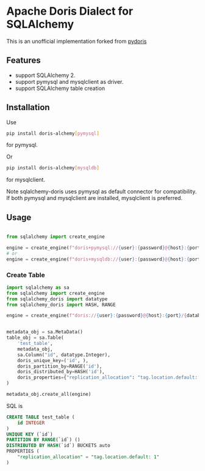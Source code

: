 # Apache Doris Dialect for SQLAlchemy

This is an unofficial implementation forked from [pydoris](https://pypi.org/project/pydoris/1.0.1/)

## Features
* support SQLAlchemy 2.
* support pymysql and mysqlclient as driver.
* support SQLAlchemy table creation

## Installation
Use
```bash
pip install doris-alchemy[pymysql]
```
for pymysql.

Or

```bash
pip install doris-alchemy[mysqldb]
```
for mysqlclient.

Note sqlalchemy-doris uses pymysql as default connector for compatibility. 
If both pymysql and mysqlclient are installed, mysqlclient is preferred.


## Usage
```python

from sqlalchemy import create_engine

engine = create_engine(f"doris+pymysql://{user}:{password}@{host}:{port}/{database}?charset=utf8mb4")
# or
engine = create_engine(f"doris+mysqldb://{user}:{password}@{host}:{port}/{database}?charset=utf8mb4")

```

### Create Table
```python
import sqlalchemy as sa
from sqlalchemy import create_engine
from sqlalchemy_doris import datatype
from sqlalchemy_doris import HASH, RANGE

engine = create_engine(f"doris://{user}:{password}@{host}:{port}/{database}?charset=utf8mb4")


metadata_obj = sa.MetaData()
table_obj = sa.Table(
    'test_table',
    metadata_obj,
    sa.Column("id", datatype.Integer),
    doris_unique_key=('id', ),
    doris_partition_by=RANGE('id'),
    doris_distributed_by=HASH('id'),
    doris_properties={"replication_allocation": "tag.location.default: 1"}
)

metadata_obj.create_all(engine)

```

SQL is
```sql
CREATE TABLE test_table (
	id INTEGER
)
UNIQUE KEY (`id`)
PARTITION BY RANGE(`id`) ()
DISTRIBUTED BY HASH(`id`) BUCKETS auto
PROPERTIES (
    "replication_allocation" = "tag.location.default: 1"
)
```
